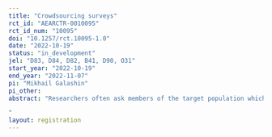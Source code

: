 ```yaml
---
title: "Crowdsourcing surveys"
rct_id: "AEARCTR-0010095"
rct_id_num: "10095"
doi: "10.1257/rct.10095-1.0"
date: "2022-10-19"
status: "in_development"
jel: "D83, D84, D82, B41, D90, O31"
start_year: "2022-10-19"
end_year: "2022-11-07"
pi: "Mikhail Galashin"
pi_other:
abstract: "Researchers often ask members of the target population which evidence to collect. This includes asking which treatment arms to test, which questions to ask, and which response options to offer. Moreover, there is often a well defined goal that the researcher would want to optimize, such as the treatment effect, the predictive power of the question for some deep variable of interest, or the probability that the suggested survey options would be sufficient to classify all the respondents. However, there is little systematic evidence of the effects of such elicitation on the quality of the research design. We propose an experimental design to study this question: we first elicit suggestions for the best design of the evidence and then run a small version of the study for each of the elicited designs. This allows us to estimate the effect of monetary incentives and respondent characteristics on the design quality. 
"
layout: registration
---
```


